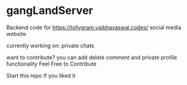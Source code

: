 # gangLandServer
Backend code for https://tollygram.vaibhavaswal.codes/ social media website

currently working on:
private chats

want to contribute?
you can add delete comment and private profile functionality
Feel Free to Contribute

Start this repo If you liked it
